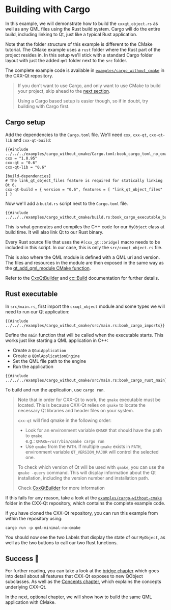 <!--
SPDX-FileCopyrightText: 2022 Klarälvdalens Datakonsult AB, a KDAB Group company <info@kdab.com>
SPDX-FileContributor: Be Wilson <be.wilson@kdab.com>

SPDX-License-Identifier: MIT OR Apache-2.0
-->

# Building with Cargo

In this example, we will demonstrate how to build the `cxxqt_object.rs` as well as any QML files using the Rust build system.
Cargo will do the entire build, including linking to Qt, just like a typical Rust application.

Note that the folder structure of this example is different to the CMake tutorial.
The CMake example uses a `rust` folder where the Rust part of the project resides in.
In this setup we'll stick with a standard Cargo folder layout with just the added `qml` folder next to the `src` folder.

The complete example code is available in [`examples/cargo_without_cmake`][cargo-without-cmake]
in the CXX-Qt repository.

> If you don't want to use Cargo, and only want to use CMake to build your project, skip ahead to the [next section](./5-cmake-integration.md).
>
> Using a Cargo based setup is easier though, so if in doubt, try building with Cargo first.

## Cargo setup

Add the dependencies to the `Cargo.toml` file.
We'll need `cxx`, `cxx-qt`, `cxx-qt-lib` and `cxx-qt-build`:
```toml,ignore
{{#include ../../../examples/cargo_without_cmake/Cargo.toml:book_cargo_toml_no_cmake}}
cxx = "1.0.95"
cxx-qt = "0.6"
cxx-qt-lib = "0.6"

[build-dependencies]
# The link_qt_object_files feature is required for statically linking Qt 6.
cxx-qt-build = { version = "0.6", features = [ "link_qt_object_files" ] }
```

Now we'll add a `build.rs` script next to the `Cargo.toml` file.

```rust,ignore
{{#include ../../../examples/cargo_without_cmake/build.rs:book_cargo_executable_build_rs}}
```

This is what generates and compiles the C++ code for our `MyObject` class at build time.
It will also link Qt to our Rust binary.

Every Rust source file that uses the `#[cxx_qt::bridge]` macro needs to be included in this script.
In our case, this is only the `src/cxxqt_object.rs` file.

This is also where the QML module is defined with a QML uri and version.
The files and resources in the module are then exposed in the same way as the [qt_add_qml_module CMake function](https://doc.qt.io/qt-6/qt-add-qml-module.html).

Refer to the [CxxQtBuilder](https://docs.rs/cxx-qt-build/latest/cxx_qt_build/struct.CxxQtBuilder.html)
and [cc::Build](https://docs.rs/cc/latest/cc/struct.Build.html) documentation for further details.

## Rust executable

In `src/main.rs`, first import the `cxxqt_object` module and some types we will need to run our Qt application:
```rust,ignore
{{#include ../../../examples/cargo_without_cmake/src/main.rs:book_cargo_imports}}
```

Define the `main` function that will be called when the executable starts. This works just like starting a QML
application in C++:

  * Create a `QGuiApplication`
  * Create a `QQmlApplicationEngine`
  * Set the QML file path to the engine
  * Run the application

```rust,ignore
{{#include ../../../examples/cargo_without_cmake/src/main.rs:book_cargo_rust_main}}
```

To build and run the application, use `cargo run`.

> Note that in order for CXX-Qt to work, the `qmake` executable must be located. This is because CXX-Qt relies on `qmake` to locate the necessary Qt libraries and header files on your system.
>
> `cxx-qt` will find qmake in the following order:
> - Look for an environment variable `QMAKE` that should have the path to `qmake`.\
>   e.g.: `QMAKE=/usr/bin/qmake cargo run`
> - Use `qmake` from the `PATH`. If multiple `qmake` exists in `PATH`, environment variable `QT_VERSION_MAJOR` will control the selected one.
>
> To check which version of Qt will be used with `qmake`, you can use the `qmake -query` command. This will display information about the Qt installation, including the version number and installation path.
>
> Check [CxxQtBuilder](https://docs.rs/cxx-qt-build/latest/cxx_qt_build/struct.CxxQtBuilder.html) for more information

If this fails for any reason, take a look at the [`examples/cargo-without-cmake`][cargo-without-cmake] folder in the CXX-Qt repository, which contains the complete example code.

If you have cloned the CXX-Qt repository, you can run this example from within the repository using:

```shell
cargo run -p qml-minimal-no-cmake
```

You should now see the two Labels that display the state of our `MyObject`, as well as the two buttons to call our two Rust functions.

## Success 🥳

For further reading, you can take a look at the [bridge chapter](../bridge/index.md) which goes into detail about all features that CXX-Qt exposes to new QObject subclasses.
As well as the [Concepts chapter](../concepts/index.md), which explains the concepts underlying CXX-Qt.

In the next, optional chapter, we will show how to build the same QML application with CMake.

[cargo-without-cmake]: https://github.com/KDAB/cxx-qt/tree/main/examples/cargo_without_cmake

